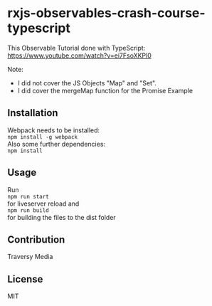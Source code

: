 # rxjs-observables-crash-course-typescript
This Observable Tutorial done with TypeScript: https://www.youtube.com/watch?v=ei7FsoXKPl0 

Note: 
- I did not cover the JS Objects "Map" and "Set". 
- I did cover the mergeMap function for the Promise Example

## Installation
Webpack needs to be installed:  <br />
`npm install -g webpack` <br />
Also some further dependencies: <br />
`npm install`

## Usage
Run <br />
`npm run start` <br />
for liveserver reload and <br />
`npm run build` <br />
for building the files to the dist folder

## Contribution
Traversy Media

## License
MIT